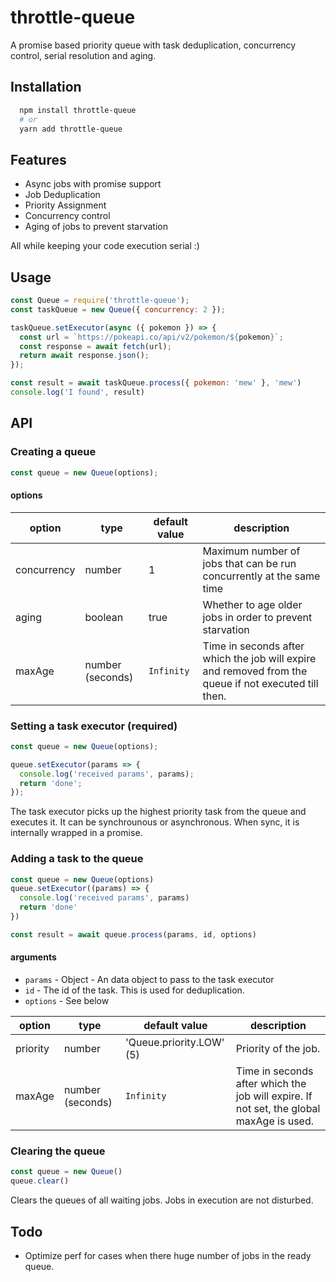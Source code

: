 # throttle-queue

A promise based priority queue with task deduplication, concurrency control, serial resolution and aging.

## Installation

```bash
  npm install throttle-queue
  # or
  yarn add throttle-queue
```

## Features

- Async jobs with promise support
- Job Deduplication
- Priority Assignment
- Concurrency control
- Aging of jobs to prevent starvation

All while keeping your code execution serial :)

## Usage

```js
const Queue = require('throttle-queue');
const taskQueue = new Queue({ concurrency: 2 });

taskQueue.setExecutor(async ({ pokemon }) => {
  const url = `https://pokeapi.co/api/v2/pokemon/${pokemon}`;
  const response = await fetch(url);
  return await response.json();
});

const result = await taskQueue.process({ pokemon: 'mew' }, 'mew')
console.log('I found', result)
```

## API

### Creating a queue

```js
const queue = new Queue(options);
```

#### options

| option      | type             | default value | description                                                                                           |
| ----------- | ---------------- | ------------- | ----------------------------------------------------------------------------------------------------- |
| concurrency | number           | 1             | Maximum number of jobs that can be run concurrently at the same time                                  |
| aging       | boolean          | true          | Whether to age older jobs in order to prevent starvation                                              |
| maxAge      | number (seconds) | `Infinity`    | Time in seconds after which the job will expire and removed from the queue if not executed till then. |

### Setting a task executor (required)

```js
const queue = new Queue(options);

queue.setExecutor(params => {
  console.log('received params', params);
  return 'done';
});
```

The task executor picks up the highest priority task from the queue and executes it. It can be synchrounous or asynchronous. When sync, it is internally wrapped in a promise.

### Adding a task to the queue

```js
const queue = new Queue(options)
queue.setExecutor((params) => {
  console.log('received params', params)
  return 'done'
})

const result = await queue.process(params, id, options)
```

#### arguments

* `params` - Object - An data object to pass to the task executor
* `id` - The id of the task. This is used for deduplication.
* `options` - See below

| option   | type             | default value            | description                                                                             |
| -------- | ---------------- | ------------------------ | --------------------------------------------------------------------------------------- |
| priority | number           | 'Queue.priority.LOW' (5) | Priority of the job.                                                                    |
| maxAge   | number (seconds) | `Infinity`               | Time in seconds after which the job will expire. If not set, the global maxAge is used. |

### Clearing the queue

```js
const queue = new Queue()
queue.clear()
````

Clears the queues of all waiting jobs. Jobs in execution are not disturbed.

## Todo

* Optimize perf for cases when there huge number of jobs in the ready queue.
